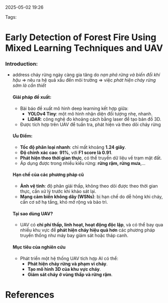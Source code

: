 2025-05-02 19:26


Tags:

# Early Detection of Forest Fire Using Mixed Learning Techniques and UAV

### Introduction:
- address cháy rừng ngày càng gia tăng do *nạn phá rừng và biến đổi khí hậu* => nêu ra hệ quả xấu đến môi trường => việc *phát hiện cháy rừng sớm là cần thiết*
	#### Giải pháp đề xuất: 
	- Bài báo đề xuất mô hình deep learning kết hợp giữa: 
		- **YOLOv4 Tiny**: một mô hình nhận diện đối tượng nhẹ, nhanh.
	    - **LiDAR**: công nghệ đo khoảng cách bằng laser để tạo bản đồ 3D.
	- Được tích hợp trên UAV để tuần tra, phát hiện và theo dõi cháy rừng 
	#### Ưu Điểm: 
	- **Tốc độ phân loại nhanh**: chỉ mất khoảng **1.24 giây**.
	- **Độ chính xác cao**: **91%**, với **F1 score là 0.91**.
	- **Phát hiện theo thời gian thực**, có thể truyền dữ liệu về trạm mặt đất.
	- Áp dụng được trong nhiều kiểu rừng: **rừng rậm, rừng mưa**,…
	#### Hạn chế của các phương pháp cũ
	- **Ảnh vệ tinh**: độ phân giải thấp, không theo dõi được theo thời gian thực, cần xử lý trước khi khảo sát lại.
	- **Mạng cảm biến không dây (WSNs)**: bị hạn chế do dễ hỏng khi cháy, cần cơ sở hạ tầng, khó mở rộng và bảo trì.
	#### Tại sao dùng UAV?
	- UAV có **chi phí thấp, linh hoạt, hoạt động độc lập**, và có thể bay qua nhiều khu vực để **phát hiện cháy hiệu quả hơn** các phương pháp truyền thống như máy bay giám sát hoặc tháp canh.
	####  Mục tiêu của nghiên cứu
	- Phát triển một hệ thống UAV tích hợp AI có thể:
		- **Phát hiện cháy rừng và phạm vi cháy**.
		- **Tạo mô hình 3D của khu vực cháy**.
		- **Giám sát cháy ở vùng thấp và rừng rậm**.
# References
